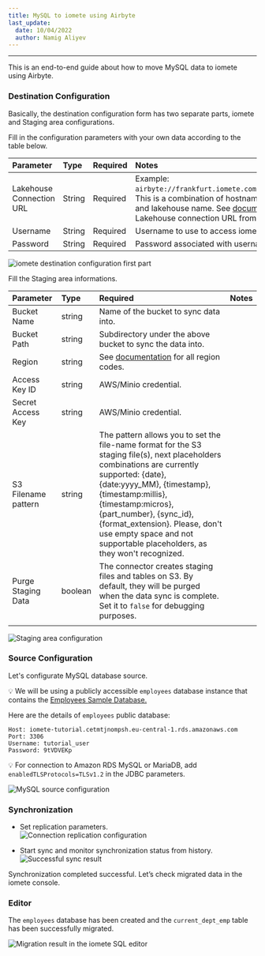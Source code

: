```yaml
---
title: MySQL to iomete using Airbyte
last_update:
  date: 10/04/2022
  author: Namig Aliyev
---
```


<!-- <head>
  <title>MySQL to iomete using Airbyte</title>
  <meta
    name="description"
    content="MySQL to iomete using Airbyte"
  />
</head> -->

___

This is an end-to-end guide about how to move MySQL data to iomete using Airbyte.

### Destination Configuration

Basically, the destination configuration form has two separate parts, iomete and Staging area configurations.

Fill in the configuration parameters with your own data according to the table below.

| Parameter                  | Type            | Required  | Notes                                                                                                                                                                                                                                                                |
|:---------------------------|:----------------|:----------|:---------------------------------------------------------------------------------------------------------------------------------------------------------------------------------------------------------------------------------------------------------------------|
| Lakehouse Connection URL   | String          | Required  | Example: `airbyte://frankfurt.iomete.com/12312421312/default`. <br/> This is a combination of hostname, account number and lakehouse name. See [documentation](https://iomete.com/docs/airbyte-connection) how to get Lakehouse connection URL from iomete platform. |
| Username                   | String          | Required  | Username to use to access iomete.                                                                                                                                                                                                                                    |
| Password                   | String          | Required  | Password associated with username.                                                                                                                                                                                                                                   |

![iomete destination configuration first part](/img/integrations/airbyte/iomete-destination-config-1.png)

Fill the Staging area informations.

| Parameter           | Type     | Required                                                                                                                                                                                                                                                                                                                                                    | Notes                                                                                                                                                                                                                 |
|:--------------------|:---------|:------------------------------------------------------------------------------------------------------------------------------------------------------------------------------------------------------------------------------------------------------------------------------------------------------------------------------------------------------------|:----------------------------------------------------------------------------------------------------------------------------------------------------------------------------------------------------------------------|
| Bucket Name         | string   | Name of the bucket to sync data into.                                                                                                                                                                                                                                                                                                                       |
| Bucket Path         | string   | Subdirectory under the above bucket to sync the data into.                                                                                                                                                                                                                                                                                                  |
| Region              | string   | See [documentation](https://docs.aws.amazon.com/AWSEC2/latest/UserGuide/using-regions-availability-zones.html#concepts-available-regions) for all region codes.                                                                                                                                                                                             |
| Access Key ID       | string   | AWS/Minio credential.                                                                                                                                                                                                                                                                                                                                       |
| Secret Access Key   | string   | AWS/Minio credential.                                                                                                                                                                                                                                                                                                                                       |
| S3 Filename pattern | string   | The pattern allows you to set the file-name format for the S3 staging file(s), next placeholders combinations are currently supported: {date}, {date:yyyy_MM}, {timestamp}, {timestamp:millis}, {timestamp:micros}, {part_number}, {sync_id}, {format_extension}. Please, don't use empty space and not supportable placeholders, as they won't recognized. |
| Purge Staging Data  | boolean  | The connector creates staging files and tables on S3. By default, they will be purged when the data sync is complete. Set it to `false` for debugging purposes.                                                                                                                                                                                             |
|                     |          |                                                                                                                                                                                                                                                                                                                                                             |                                                                                                                                                                                                                       

![Staging area configuration](/img/integrations/airbyte/iomete-destination-config-1.png)

### Source Configuration

Let's configurate MySQL database source.

💡 We will be using a publicly accessible `employees` database instance that contains the [Employees Sample Database.](https://dev.mysql.com/doc/employee/en/sakila-structure.html)

Here are the details of `employees` public database:

```
Host: iomete-tutorial.cetmtjnompsh.eu-central-1.rds.amazonaws.com
Port: 3306
Username: tutorial_user
Password: 9tVDVEKp
```

💡 For connection to Amazon RDS MySQL or MariaDB, add `enabledTLSProtocols=TLSv1.2` in the JDBC parameters.

![MySQL source configuration](/img/integrations/airbyte/mysql-source-configuration.png)

### Synchronization

- Set replication parameters. <br/>
![Connection replication configuration](/img/integrations/airbyte/connection-replication-configuration.png)

- Start sync and monitor synchronization status from history. <br/>
![Successful sync result](/img/integrations/airbyte/successful-sync-result.png)

Synchronization completed successful. Let’s check migrated data in the iomete console.

### Editor
The `employees` database has been created and the `current_dept_emp` table has been successfully migrated.

![Migration result in the iomete SQL editor](/img/integrations/airbyte/migration-result.png)